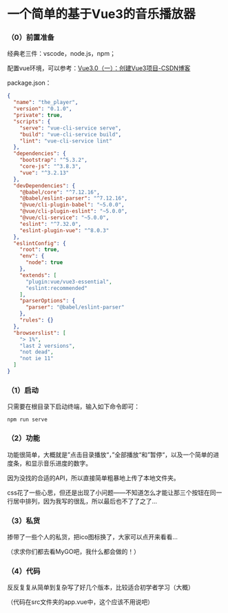 # 一个简单的基于Vue3的音乐播放器

### （0）前置准备

经典老三件：vscode，node.js，npm；

配置vue环境，可以参考：[Vue3.0（一）：创建Vue3项目-CSDN博客](https://blog.csdn.net/qq_23215957/article/details/115229225)

package.json：

```json
{
  "name": "the_player",
  "version": "0.1.0",
  "private": true,
  "scripts": {
    "serve": "vue-cli-service serve",
    "build": "vue-cli-service build",
    "lint": "vue-cli-service lint"
  },
  "dependencies": {
    "bootstrap": "^5.3.2",
    "core-js": "^3.8.3",
    "vue": "^3.2.13"
  },
  "devDependencies": {
    "@babel/core": "^7.12.16",
    "@babel/eslint-parser": "^7.12.16",
    "@vue/cli-plugin-babel": "~5.0.0",
    "@vue/cli-plugin-eslint": "~5.0.0",
    "@vue/cli-service": "~5.0.0",
    "eslint": "^7.32.0",
    "eslint-plugin-vue": "^8.0.3"
  },
  "eslintConfig": {
    "root": true,
    "env": {
      "node": true
    },
    "extends": [
      "plugin:vue/vue3-essential",
      "eslint:recommended"
    ],
    "parserOptions": {
      "parser": "@babel/eslint-parser"
    },
    "rules": {}
  },
  "browserslist": [
    "> 1%",
    "last 2 versions",
    "not dead",
    "not ie 11"
  ]
}

```



### （1）启动

只需要在根目录下启动终端，输入如下命令即可：

```
npm run serve
```

### （2）功能

功能很简单，大概就是”点击目录播放“，”全部播放“和”暂停“，以及一个简单的进度条，和显示音乐进度的数字。

因为没找的合适的API，所以直接简单粗暴地上传了本地文件夹。

css花了一些心思，但还是出现了小问题——不知道怎么才能让那三个按钮在同一行居中排列，因为我写的很乱，所以最后也不了了之了...

### （3）私货

掺带了一些个人的私货，把ico图标换了，大家可以点开来看看...

（求求你们都去看MyGO吧，我什么都会做的！）

### （4）代码

反反复复从简单到复杂写了好几个版本，比较适合初学者学习（大概）

（代码在src文件夹的app.vue中，这个应该不用说吧）
